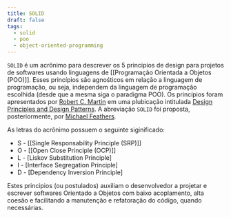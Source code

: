 ```yaml
---
title: SOLID
draft: false
tags:
  - solid 
  - poo 
  - object-oriented-programming
---
```


`SOLID` é um acrônimo para descrever os 5 principios de design para projetos de softwares usando linguagens 
de [[Programação Orientada a Objetos (POO)]]. Esses princípios são agnośticos em relação a linguagem de programação,
ou seja, independem da linguagem de programação escolhida (desde que a mesma siga o paradigma POO). 
Os princípios foram apresentados por [Robert C. Martin](https://en.wikipedia.org/wiki/Robert_C._Martin) em 
uma plubicação intitulada [Design Principles and Design Patterns](https://web.archive.org/web/20150906155800/http://www.objectmentor.com/resources/articles/Principles_and_Patterns.pdf). 
A abreviação `SOLID` foi proposta, posteriormente, por [Michael Feathers](https://www.google.com/search?client=firefox-b-lm&q=Michael+Feathers).

As letras do acrônimo possuem o seguinte siginificado:

* S - [[Single Responsability Principle (SRP)]]
* O - [[Open Close Principle (OCP)]]
* L - [Liskov Substitution Principle]
* I - [Interface Segregation Principle]
* D - [Dependency Inversion Principle]

Estes principios (ou postulados) auxiliam o desenvolvedor a projetar e escrever softwares Orientado a Objetos com baixo acoplamento, 
alta coesão e facilitando a manutenção e refatoração do código, quando necessárias.
